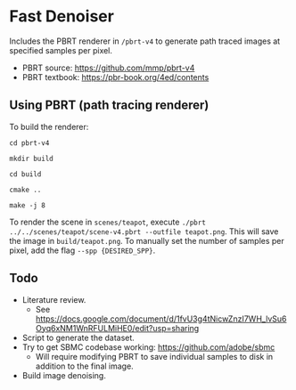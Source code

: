 # Fast Denoiser

Includes the PBRT renderer in `/pbrt-v4` to generate path traced images at specified
samples per pixel.
- PBRT source: https://github.com/mmp/pbrt-v4
- PBRT textbook: https://pbr-book.org/4ed/contents

## Using PBRT (path tracing renderer)

To build the renderer:

```
cd pbrt-v4

mkdir build

cd build

cmake ..

make -j 8
```

To render the scene in `scenes/teapot`, execute
`./pbrt ../../scenes/teapot/scene-v4.pbrt --outfile teapot.png`. This will save
the image in `build/teapot.png`. To manually set the number of samples per 
pixel, add the flag `--spp {DESIRED_SPP}`.

## Todo

- Literature review.
    - See https://docs.google.com/document/d/1fvU3g4tNicwZnzI7WH_lvSu6Oyq6xNM1WnRFULMiHE0/edit?usp=sharing
- Script to generate the dataset.
- Try to get SBMC codebase working: https://github.com/adobe/sbmc
    - Will require modifying PBRT to save individual samples to disk in addition
    to the final image.
- Build image denoising.